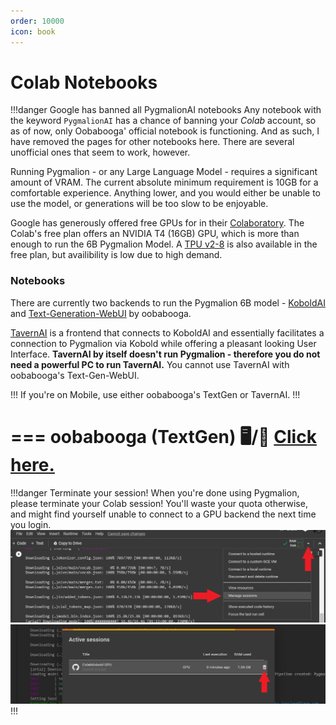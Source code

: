 ```yaml
---
order: 10000
icon: book
---
```


# Colab Notebooks

!!!danger Google has banned all PygmalionAI notebooks
Any notebook with the keyword `PygmalionAI` has a chance of banning your *Colab* account, so as of now, only Oobabooga' official notebook is functioning. And as such, I have removed the pages for other notebooks here. There are several unofficial ones that seem to work, however.


Running Pygmalion - or any Large Language Model - requires a significant amount of VRAM. The current absolute minimum requirement is 10GB for a comfortable experience. Anything lower, and you would either be unable to use the model, or generations will be too slow to be enjoyable. 

Google has generously offered free GPUs for in their [Colaboratory](https://colab.research.google.com). The Colab's free plan offers an NVIDIA T4 (16GB) GPU, which is more than enough to run the 6B Pygmalion Model. A [TPU v2-8](https://en.wikipedia.org/wiki/Tensor_Processing_Unit) is also available in the free plan, but availibility is low due to high demand.

### Notebooks

There are currently two backends to run the Pygmalion 6B model - [KoboldAI](https://github.com/henk717/KoboldAI) and [Text-Generation-WebUI](https://github.com/oobabooga/text-generation-webui) by oobabooga.

[TavernAI](https://github.com/TavernAI/TavernAI) is a frontend that connects to KoboldAI and essentially facilitates a connection to Pygmalion via Kobold while offering a pleasant looking User Interface. **TavernAI by itself doesn't run Pygmalion - therefore you do not need a powerful PC to run TavernAI.** You cannot use TavernAI with oobabooga's Text-Gen-WebUI.

!!!
If you're on Mobile, use either oobabooga's TextGen or TavernAI.
!!!

=== oobabooga (TextGen)
:desktop_computer:/:iphone: [Click here.](http://127.0.0.1:5005/google-colab/oobabooga) 
===

!!!danger Terminate your session!
When you're done using Pygmalion, please terminate your Colab session! You'll waste your quota otherwise, and might find yourself unable to connect to a GPU backend the next time you login.
![](/static/cloud1.png)
![](/static/cloud2.png)
!!!